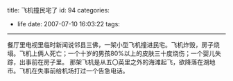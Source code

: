 title: 飞机撞民宅了
id: 94
categories:
  - life
date: 2007-07-10 16:03:22
tags:
---

餐厅里电视里临时新闻说邻县三佛，一架小型飞机撞进民宅。飞机炸毁，房子烧塌。飞机上俩人死亡；一个十岁的男孩80%以上的皮肤三十度烧伤；一个婴儿失踪，出事前在房子里。
那架飞机是从五〇英里之外的海滩起飞，欲降落在湖地市。飞机在失事前给机场打过一个告急电话。